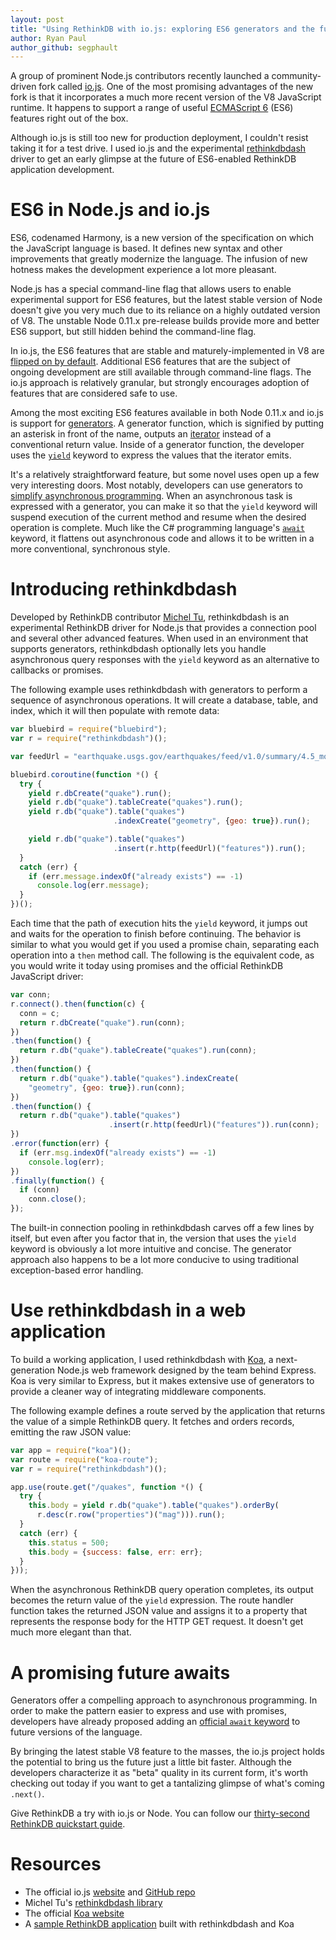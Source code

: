 ```yaml
---
layout: post
title: "Using RethinkDB with io.js: exploring ES6 generators and the future of JavaScript"
author: Ryan Paul
author_github: segphault
---
```


A group of prominent Node.js contributors recently launched a community-driven
fork called [io.js][]. One of the most promising advantages of the new fork is
that it incorporates a much more recent version of the V8 JavaScript runtime.
It happens to support a range of useful [ECMAScript 6][1] (ES6) features right
out of the box.

[io.js]: https://iojs.org/
[1]: http://git.io/es6features

Although io.js is still too new for production deployment, I couldn't resist
taking it for a test drive. I used io.js and the experimental [rethinkdbdash][]
driver to get an early glimpse at the future of ES6-enabled RethinkDB
application development.
<!--more-->

[rethinkdbdash]: https://github.com/neumino/rethinkdbdash

# ES6 in Node.js and io.js

ES6, codenamed Harmony, is a new version of the specification on which the
JavaScript language is based. It defines new syntax and other improvements that
greatly modernize the language. The infusion of new hotness makes the
development experience a lot more pleasant.

Node.js has a special command-line flag that allows users to enable
experimental support for ES6 features, but the latest stable version of Node
doesn't give you very much due to its reliance on a highly outdated version of
V8. The unstable Node 0.11.x pre-release builds provide more and better ES6
support, but still hidden behind the command-line flag.

In io.js, the ES6 features that are stable and maturely-implemented in V8 are
[flipped on by default][2]. Additional ES6 features
that are the subject of ongoing development are still available through
command-line flags. The io.js approach is relatively granular, but strongly
encourages adoption of features that are considered safe to use.

[2]: https://iojs.org/es6.html

Among the most exciting ES6 features available in both Node 0.11.x and io.js is
support for [generators][3].  A generator function, which is signified by
putting an asterisk in front of the name, outputs an [iterator][4] instead of a
conventional return value. Inside of a generator function, the developer uses
the [`yield`][5] keyword to express the values that the iterator emits.

[3]: https://developer.mozilla.org/en-US/docs/Web/JavaScript/Reference/Statements/function*
[4]: https://developer.mozilla.org/en-US/docs/Web/JavaScript/Guide/The_Iterator_protocol
[5]: https://developer.mozilla.org/en-US/docs/Web/JavaScript/Reference/Operators/yield

It's a relatively straightforward feature, but some novel uses open up a few
very interesting doors. Most notably, developers can use generators to
[simplify asynchronous programming][6].  When an asynchronous task is expressed
with a generator, you can make it so that the `yield` keyword will suspend
execution of the current method and resume when the desired operation is
complete. Much like the C# programming language's [`await`][7] keyword, it
flattens out asynchronous code and allows it to be written in a more
conventional, synchronous style.

[6]: http://davidwalsh.name/async-generators
[7]: http://msdn.microsoft.com/en-us/library/hh191443.aspx

# Introducing rethinkdbdash

Developed by RethinkDB contributor [Michel Tu][], rethinkdbdash is an
experimental RethinkDB driver for Node.js that provides a connection pool and
several other advanced features. When used in an environment that supports
generators, rethinkdbdash optionally lets you handle asynchronous query
responses with the `yield` keyword as an alternative to callbacks or promises.

[Michel Tu]: https://github.com/neumino

The following example uses rethinkdbdash with generators to perform a sequence
of asynchronous operations. It will create a database, table, and index, which
it will then populate with remote data:

```javascript
var bluebird = require("bluebird");
var r = require("rethinkdbdash")();

var feedUrl = "earthquake.usgs.gov/earthquakes/feed/v1.0/summary/4.5_month.geojson";

bluebird.coroutine(function *() {
  try {
    yield r.dbCreate("quake").run();
    yield r.db("quake").tableCreate("quakes").run();
    yield r.db("quake").table("quakes")
                       .indexCreate("geometry", {geo: true}).run();

    yield r.db("quake").table("quakes")
                       .insert(r.http(feedUrl)("features")).run();
  }
  catch (err) {
    if (err.message.indexOf("already exists") == -1)
      console.log(err.message);
  }
})();
```

Each time that the path of execution hits the `yield` keyword, it jumps out and
waits for the operation to finish before continuing. The behavior is similar to
what you would get if you used a promise chain, separating each operation into
a `then` method call. The following is the equivalent code, as you would write
it today using promises and the official RethinkDB JavaScript driver:

```javascript
var conn;
r.connect().then(function(c) {
  conn = c;
  return r.dbCreate("quake").run(conn);
})
.then(function() {
  return r.db("quake").tableCreate("quakes").run(conn);
})
.then(function() {
  return r.db("quake").table("quakes").indexCreate(
    "geometry", {geo: true}).run(conn);
})
.then(function() { 
  return r.db("quake").table("quakes")
                      .insert(r.http(feedUrl)("features")).run(conn); 
})
.error(function(err) {
  if (err.msg.indexOf("already exists") == -1)
    console.log(err);
})
.finally(function() {
  if (conn)
    conn.close();
});
```

The built-in connection pooling in rethinkdbdash carves off a few lines by
itself, but even after you factor that in, the version that uses the `yield`
keyword is obviously a lot more intuitive and concise. The generator approach
also happens to be a lot more conducive to using traditional exception-based
error handling.

# Use rethinkdbdash in a web application

To build a working application, I used rethinkdbdash with [Koa][], a
next-generation Node.js web framework designed by the team behind Express. Koa
is very similar to Express, but it makes extensive use of generators to provide
a cleaner way of integrating middleware components.

[Koa]: http://koajs.com/

The following example defines a route served by the application that returns
the value of a simple RethinkDB query. It fetches and orders records, emitting
the raw JSON value:

```javascript
var app = require("koa")();
var route = require("koa-route");
var r = require("rethinkdbdash")();

app.use(route.get("/quakes", function *() {
  try {
    this.body = yield r.db("quake").table("quakes").orderBy(
      r.desc(r.row("properties")("mag"))).run();
  }
  catch (err) {
    this.status = 500;
    this.body = {success: false, err: err};
  }
}));
```

When the asynchronous RethinkDB query operation completes, its output becomes
the return value of the `yield` expression. The route handler function takes
the returned JSON value and assigns it to a property that represents the
response body for the HTTP GET request. It doesn't get much more elegant than
that.

# A promising future awaits

Generators offer a compelling approach to asynchronous programming. In order to
make the pattern easier to express and use with promises, developers have
already proposed adding an [official `await` keyword][8] to future versions of
the language.

[8]: https://github.com/lukehoban/ecmascript-asyncawait

By bringing the latest stable V8 feature to the masses, the io.js project holds
the potential to bring us the future just a little bit faster. Although the
developers characterize it as "beta" quality in its current form, it's worth
checking out today if you want to get a tantalizing glimpse of what's coming
`.next()`.

Give RethinkDB a try with io.js or Node. You can follow our [thirty-second
RethinkDB quickstart guide][guide]. 

[guide]: /docs/quickstart

# Resources

* The official io.js [website][9] and [GitHub repo][10]
* Michel Tu's [rethinkdbdash library][11]
* The official [Koa website][12]
* A [sample RethinkDB application][13] built with rethinkdbdash and Koa

[9]: https://iojs.org/
[10]: https://github.com/iojs/io.js
[11]: https://github.com/neumino/rethinkdbdash
[12]: http://koajs.com/
[13]: https://github.com/neumino/rethinkdbdash-examples

